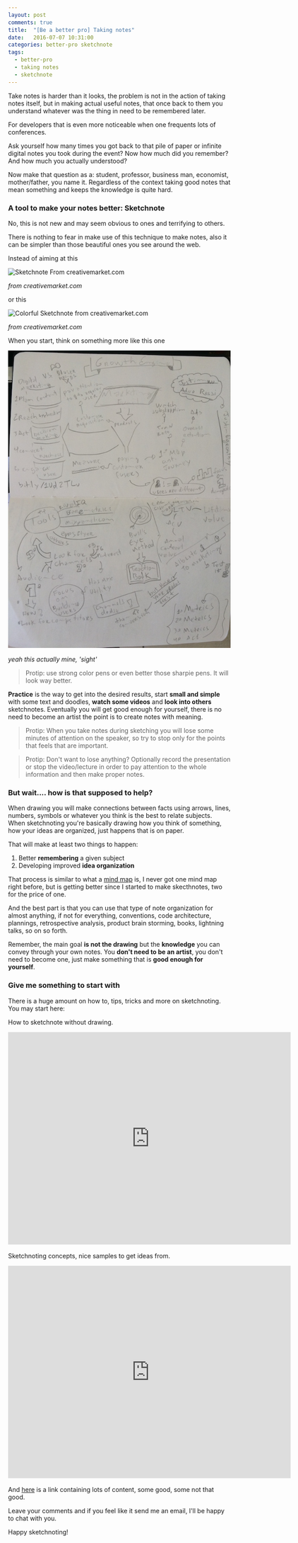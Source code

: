 ```yaml
---
layout: post
comments: true
title:  "[Be a better pro] Taking notes"
date:   2016-07-07 10:31:00
categories: better-pro sketchnote
tags:
  - better-pro
  - taking notes
  - sketchnote
---
```


Take notes is harder than it looks, the problem is not in the action of taking notes itself, but in making actual useful notes, that once back to them you understand whatever was the thing in need to be remembered later.

For developers that is even more noticeable when one frequents lots of conferences.

Ask yourself how many times you got back to that pile of paper or infinite digital notes you took during the event? Now how much did you remember? And how much you actually understood?

Now make that question as a: student, professor, business man, economist, mother/father, you name it. Regardless of the context taking good notes that mean something and keeps the knowledge is quite hard.

### A tool to make your notes better:  Sketchnote

No, this is not new and may seem obvious to ones and terrifying to others.

There is nothing to fear in make use of this technique to make notes, also it can be simpler than those beautiful ones you see around the web.

Instead of aiming at this

![Sketchnote From creativemarket.com](https://d3ui957tjb5bqd.cloudfront.net/uploads/2015/08/VisualNotes17.jpeg)

*from creativemarket.com*

or this

![Colorful Sketchnote from creativemarket.com](https://d3ui957tjb5bqd.cloudfront.net/uploads/2015/08/VisualNotes11.jpg)

*from creativemarket.com*

When you start, think on something more like this one

![My sketchnote for growth engine webinar](/assets/growth_engine_sketchnote.JPG)

*yeah this actually mine, 'sight'*

> Protip: use strong color pens or even better those sharpie pens. It will look way better.

**Practice** is the way to get into the desired results, start **small and simple** with some text and doodles, **watch some videos** and **look into others** sketchnotes. Eventually you will get good enough for yourself, there is no need to become an artist the point is to create notes with meaning.

> Protip: When you take notes during sketching you will lose some minutes of attention on the speaker, so try to stop only for the points that feels that are important.

> Protip: Don't want to lose anything? Optionally record the presentation or stop the video/lecture in order to pay attention to the whole information and then make proper notes.

### But wait.... how is that supposed to help?

When drawing you will make connections between facts using arrows, lines, numbers, symbols or whatever you think is the best to relate subjects. When sketchnoting you're basically drawing how you think of something, how your ideas are organized, just happens that is on paper.

That will make at least two things to happen:

1. Better **remembering** a given subject
2. Developing improved **idea organization**

That process is similar to what a [mind map](https://en.wikipedia.org/wiki/Mind_map) is, I never got one mind map right before, but is getting better since I started to make skecthnotes, two for the price of one.

And the best part is that you can use that type of note organization for almost anything, if not for everything, conventions, code architecture, plannings, retrospective analysis, product brain storming, books, lightning talks, so on so forth.

Remember, the main goal **is not the drawing** but the **knowledge** you can convey through your own notes. You **don't need to be an artist**, you don't need to become one, just make something that is **good enough for yourself**.

### Give me something to start with

There is a huge amount on how to, tips, tricks and more on sketchnoting. You may start here:

How to sketchnote without drawing.
<iframe width="640" height="480" src="https://www.youtube.com/embed/oNQJReku9Gw" frameborder="0" allowfullscreen></iframe>

Sketchnoting concepts, nice samples to get ideas from.
<iframe width="640" height="480" src="https://www.youtube.com/embed/VKhCGcaTk2I" frameborder="0" allowfullscreen></iframe>

And [here](https://creativemarket.com/blog/2015/08/31/50-awesome-resources-to-create-visual-notes-graphic-recordings-sketchnotes) is a link containing lots of content, some good, some not that good.

Leave your comments and if you feel like it send me an email, I'll be happy to chat with you.

Happy sketchnoting!
